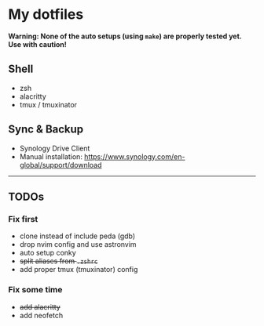 # My dotfiles
**Warning: None of the auto setups (using `make`) are properly tested yet. Use with caution!**

## Shell
* zsh
* alacritty
* tmux / tmuxinator
## Sync & Backup
* Synology Drive Client
* Manual installation: https://www.synology.com/en-global/support/download

---

## TODOs
### Fix first
* clone instead of include peda (gdb)
* drop nvim config and use astronvim
* auto setup conky
* ~~split aliases from `.zshrc`~~
* add proper tmux (tmuxinator) config
### Fix some time
* ~~add alacritty~~
* add neofetch
